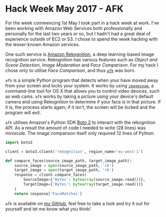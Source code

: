 # Hack Week May 2017 - AFK

For the week commencing 1st May I took part in a hack week at work. I've been
working with Amazon Web Services both professionally and personally for the last
two years or so, but I hadn't had a great deal of experience outside of EC2 or
S3. I chose to spend the week hacking with the lesser-known Amazon services.

One such service is [Amazon Rekognition](https://aws.amazon.com/rekognition/), a
deep learning-based image recognition service. Rekognition has various features
such as _Object and Scene Detection_, _Image Moderation_ and _Face Comparison_.
For my hack I chose only to utilise _Face Comparison_, and thus
[`afk`](https://github.com/AlexChesters/afk) was born.

`afk` is a simple Python program that detects when your have moved away from
your screen and locks your system. It works by using
[`imagesnap`](https://github.com/rharder/imagesnap), a command-line tool for
OS X that allows you to control video devices, such as web cams. `afk` works
by taking a picture using your device's default camera and using Rekognition to
determine if your face is in that picture. If it is, the process starts again;
if it isn't, the screen will be locked and the program will exit.

`afk` utilises Amazon's Python SDK
[Boto 3](https://boto3.readthedocs.io/en/latest/) to interact with the
rekognition API. As a result the amount of code I needed to write (28 lines) was
miniscule. The image comparison itself only required 12 lines of Python.

~~~python
import boto3

client = boto3.client('rekognition', region_name='eu-west-1')

def compare_faces(source_image_path, target_image_path):
    source_image = open(source_image_path, 'rb')
    target_image = open(target_image_path, 'rb')
    response = client.compare_faces(
        SourceImage={'Bytes': bytearray(source_image.read())},
        TargetImage={'Bytes': bytearray(target_image.read())}
    )
    return response['FaceMatches']
~~~

`afk` is available on [my GitHub](https://github.com/AlexChesters/afk), feel
free to take a look and try it out for yourself and let me know what you think!
